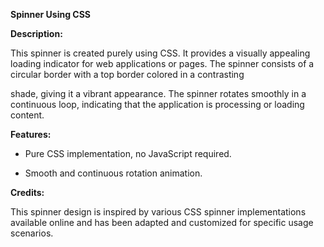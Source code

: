 **Spinner Using CSS**

**Description:**

This spinner is created purely using CSS. It provides a visually appealing loading indicator for web applications or pages. The spinner consists of a circular border with a top border colored in a contrasting

shade, giving it a vibrant appearance. The spinner rotates smoothly in a continuous loop, indicating that the application is processing or loading content.

**Features:**

- Pure CSS implementation, no JavaScript required.
  
- Smooth and continuous rotation animation.
  


**Credits:**

This spinner design is inspired by various CSS spinner implementations available online and has been adapted and customized for specific usage scenarios.
